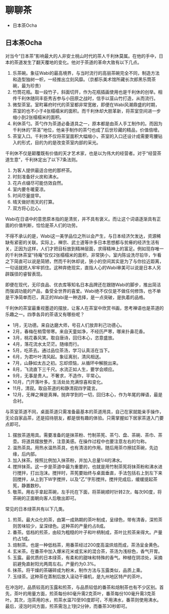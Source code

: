 # 聊聊茶

<!-- MarkdownTOC -->

- 日本茶Ocha

<!-- /MarkdownTOC -->


## 日本茶Ocha

对当今“日本茶”影响最大的人非安土桃山时代的茶人千利休莫属。在他的手中，日本的茶道发生了翻天覆地的变化。他对于茶道的革命大致有以下几点。

1. 乐茶碗。象征Wabi的最高境界，与当时流行的高丽茶碗完全不同，制造方法和造型独树一帜，一经推出立刻风靡。（京都乐美术馆所藏长次郎黑乐筒茶碗，最为珍贵）
2. 竹筒花瓶。取一段竹子，斜面切开，作为花瓶插画使用也是千利休的创举。相传千利休随同丰臣秀吉参与小田原之战时，信手以韮山竹打造，从而流行。
3. 微型茶室。室町幕府时代的茶室都非常宽敞，即便在Wabi风潮鼎盛的时期，茶室的也不小于4张榻榻米的面积。而千利休却大胆革新，将茶室空间进一步缩小到2张榻榻米的面积。
4. 利休茶勺。茶勺作为茶道必备道具之一，原本都是由茶人手工制作的。而因为千利休的“茶圣”地位，他亲手制作的茶勺也成了后世珍藏的精品，价值倍增。
5. 茶室入口。千利休不仅将茶室面积大幅缩小，茶室的入口还设计成需要弯腰钻入的形式，目的为的是改变茶室内部的采光。

千利休不仅是颠覆既有价值的天才艺术家，也是以为伟大的经营者。对于“经营茶道生意”，千利休定出了以下7条法则。

1. 为客人提供最适合他的那杯茶。
2. 时刻准备好火炭和沸水。
3. 花卉点缀尽可能仿效自然。
4. 室内要冬暖夏凉。
5. 时间尽量提早。
6. 晴天做好雨天的打算。
7. 双方将心比心。

Wabi在日语中的意思原本指的是清贫，并不具有褒义。而让这个词语逐渐具有正面的价值判断，恰恰是茶人们的功劳。

不得不承认的是，Wabi这一美学品位之所以会产生，与日本经济欠发达，资源稀缺有紧密的关联。实际上，禅宗、武士道等许多日本思想都与贫瘠的经济生活有关，正因为这样，人们才把目标放到精神层面，求得精神上的富足。例如现存唯一的千利休茶室“待庵”仅仅2张榻榻米的面积，非常狭小，室内陈设洗尽铅华，乍看之下简直可以说是简陋，然而千利休却说，狭小的空间其实是为了与你拉近距离，一句话就把人牢牢抓住。这种弃绝现实，直指人心的Wabi审美可以说是日本人另辟蹊径的睿智表现。

即便在现代，无印良品、优衣库等知名日本品牌还在跟随Wabi的脚步，推出简洁而强调功能的产品，备受全世界的喜爱。Wabi绝不仅仅是不做任何修饰，也不单是干净简单而已，真正的Wabi是一种选择，是一点突破，是执着的品格。

千利休的茶室最重视墨迹的摆放，让客人在茶室中欣赏书画，思考禅语也是茶道的乐趣之一。四季各异的茶语又有哪些呢？

+ 1月，无功德。来自达磨大师，号召人们放弃利己功德心。
+ 2月，春梅在梢雪带寒。来自天童如净，不经历严寒，哪来扑鼻花香。
+ 3月，桃花春风笑。取自唐诗，回归本心，恣意盛放。
+ 4月，落花流水太茫茫。随缘而行。
+ 5月，吃茶去。通过品位茶汤，学习认真活在当下。
+ 6月，为君叶叶清风起。象征离别，清风相送。
+ 7月，山静如太古之初。忘却烦恼，从循环中解脱出来。
+ 8月，飞流直下三千尺。水流正如人生，要学会顺应。
+ 9月，无事是贵人。不奢求，不造作，平常心。
+ 10月，门开落叶多。生活处处充满惊喜和变化。
+ 11月，清寂。取自茶道的和静清寂四字箴言。
+ 12月，无禅之禅是真禅。抛弃学到的一切，回归本心，作为年尾的禅语，最是合衬。

与茶室茶道不同，桌面茶道只需准备最基本的茶道用具，自己在家就能亲手操作，无论自家品茶，还是招待朋友，都是很有趣的体验。只需掌握如下居家茶道入门要点即可。

1. 摆放茶道用具。需要准备的是抹茶粉、竹制茶筅、茶勺、盘、茶碗、茶巾、茶壶。将道具摆放整齐，注意美感。在操作过程中也要注意左右的匀称。
2. 温热茶具。用热水温热茶具，也有清洁的作用。随后用茶巾擦拭茶碗，先边缘，后内部。
3. 加入抹茶。按照比例加入抹茶粉，并加入总量1/4的沸水。
4. 搅拌抹茶。这一步是茶道中最为重要的，也就是用竹制茶筅将抹茶粉和沸水进行搅拌，打出泡沫。搅拌时，茶筅要始终与桌面垂直，手法包括右上到左下来回搅拌，从上到下W字搅拌，以及“乙”字形搅拌。搅拌完成后，缓缓提起茶筅，静置数秒。
5. 敬茶。用右手拿起茶碗，左手托在下面，将茶碗顺时针转2次，每次90度，将茶碗的正面朝向客人后敬出即可。

常见的日本绿茶共有以下几类。

1. 煎茶。最大众化的茶，由第一成熟期的茶叶制成，呈绿色，带有清香，深煎茶则苦味较少，呈深绿色。这种茶的产量约占8成。
2. 番茶。低档的煎茶，由较为粗糙的叶子和叶柄制成，茶叶比煎茶来得大。产量约占1成。
3. 焙制茶。也是一种低档茶，用番茶经过200度高温烘焙而成，茶汤呈金黄色。
4. 玄米茶。在番茶中加入爆米花米或玄米的混合茶，茶汤为浅棕色，香气开胃。
5. 玉露。最优质的日本绿茶，有柔和的甜味和特殊的香气。种植在阴凉处，采摘前避免直射阳光两周左右。产量约为0.3%。
6. 抹茶。将干燥的茶碾碎成为粉末，制作方法与玉露类似，品质上乘。
7. 玉绿茶。这种茶在蒸制后放入滚动干燥机，是九州地区特产的茶叶。

在冲泡时，品质较高的玉露和煎茶，与品质较低的番茶和焙制茶也有不少区别。首先，茶叶的用量方面，煎茶每份80毫升需2克茶叶，番茶每份100毫升需3克茶叶。其次，泡茶用的水，煎茶水温70至90度即可，不用沸水，番茶则使用沸水。最后，浸泡时间方面，煎茶需泡上1到2分钟，而番茶30秒即可。
